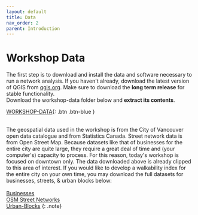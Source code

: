 ```yaml
---
layout: default
title: Data
nav_order: 2
parent: Introduction 
---
```


# Workshop Data 

The first step is to download and install the data and software necessary to run a network analysis. If you haven't already, download the latest version of QGIS from [qgis.org](https://qgis.org/en/site/forusers/download.html). Make sure to download the **long term release** for stable functionality. 
<br>
Download the workshop-data folder below and **extract its contents**.     
    
[WORKSHOP-DATA](./workshop-data.zip){: .btn .btn-blue }
<br><br>

The geospatial data used in the workshop is from the City of Vancouver open data catalogue and from Statistics Canada. Street network data is from Open Street Map. Because datasets like that of businesses for the entire city are quite large, they require a great deal of time and (your computer's) capacity to process. For this reason, today's workshop is focused on downtown only. The data downloaded above is already clipped to this area of interest. If you would like to develop a walkability index for the entire city on your own time, you may download the full datasets for businesses, streets, & urban blocks below:<br><br>
[Businesses](https://opendata.vancouver.ca/explore/dataset/business-licences/map/?disjunctive.status&disjunctive.businesssubtype&location=12,49.26904,-123.13494)<br>[OSM Street Networks](./content/data/OSM-street-network.geojson)<br>[Urban-Blocks](https://opendata.vancouver.ca/explore/dataset/block-outlines/download/?format=geojson&timezone=America/Los_Angeles&lang=en)
{: .note}


<br>


